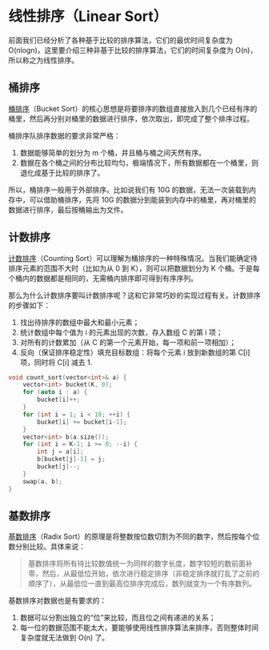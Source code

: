 # 线性排序（Linear Sort）

前面我们已经分析了各种基于比较的排序算法，它们的最优时间复杂度为 O(nlogn)，这里要介绍三种非基于比较的排序算法，它们的时间复杂度为 O(n)，所以称之为线性排序。

## 桶排序

[桶排序](https://en.wikipedia.org/wiki/Bucket_sort)（Bucket Sort）的核心思想是将要排序的数组直接放入到几个已经有序的桶里，然后再分别对桶里的数据进行排序，依次取出，即完成了整个排序过程。

桶排序队排序数据的要求非常严格：

1. 数据能够简单的划分为 m 个桶，并且桶与桶之间天然有序。
2. 数据在各个桶之间的分布比较均匀，极端情况下，所有数据都在一个桶里，则退化成基于比较的排序了。

所以，桶排序一般用于外部排序。比如说我们有 10G 的数据，无法一次装载到内存中，可以借助桶排序，先将 10G 的数据分到能装到内存中的桶里，再对桶里的数据进行排序，最后按桶输出为文件。

## 计数排序

[计数排序](https://en.wikipedia.org/wiki/Counting_sort)（Counting Sort）可以理解为桶排序的一种特殊情况。当我们能确定待排序元素的范围不大时（比如为从 0 到 K），则可以把数据划分为 K 个桶。于是每个桶内的数据都是相同的，无需桶内排序即可得到有序序列。

那么为什么计数排序要叫计数排序呢？这和它非常巧妙的实现过程有关。计数排序的步骤如下：

1. 找出待排序的数组中最大和最小元素；
2. 统计数组中每个值为 i 的元素出现的次数，存入数组 C 的第 i 项；
3. 对所有的计数累加（从 C 的第一个元素开始，每一项和前一项相加）；
4. 反向（保证排序稳定性）填充目标数组：将每个元素 i 放到新数组的第 C[i] 项，同时将 C[i] 减去 1.

```c++
void count_sort(vector<int>& a) {
    vector<int> bucket(K, 0);
    for (auto i : a) {
        bucket[i]++;
    }
    for (int i = 1; i < 10; ++i) {
        bucket[i] += bucket[i-1];
    }
    vector<int> b(a.size());
    for (int i = K-1; i >= 0; --i) {
        int j = a[i];
        b[bucket[j]-1] = j;
        bucket[j]--;
    }
    swap(a, b);
}
```

## 基数排序

[基数排序](https://en.wikipedia.org/wiki/Radix_sort)（Radix Sort）的原理是将整数按位数切割为不同的数字，然后按每个位数分别比较。具体来说：

> 基数排序将所有待比较数值统一为同样的数字长度，数字较短的数前面补零，然后，从最低位开始，依次进行稳定排序（非稳定排序就打乱了之前的顺序了），从最低位一直到最高位排序完成后，数列就变为一个有序数列。

基数排序对数据也是有要求的：

1. 数据可以分割出独立的“位”来比较，而且位之间有递进的关系；
2. 每一位的数据范围不能太大，要能够使用线性排序算法来排序，否则整体时间复杂度就无法做到 O(n) 了。